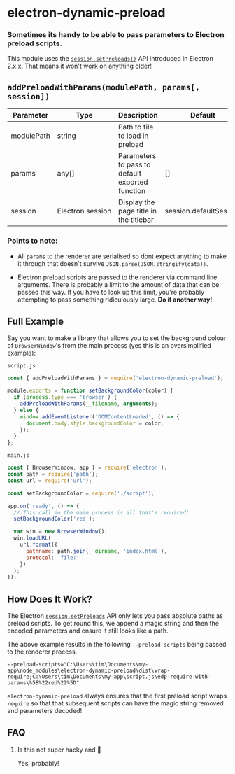# electron-dynamic-preload

### Sometimes its handy to be able to pass parameters to Electron preload scripts.

This module uses the
[`session.setPreloads()`](https://electronjs.org/docs/api/session#sessetpreloadspreloads)
API introduced in Electron 2.x.x. That means it won't work on anything older!

## `addPreloadWithParams(modulePath, params[, session])`

| Parameter  | Type             | Description                                     | Default                |
| ---------- | ---------------- | ----------------------------------------------- | ---------------------- |
| modulePath | string           | Path to file to load in preload                 |
| params     | any[]            | Parameters to pass to default exported function | []                     |
| session    | Electron.session | Display the page title in the titlebar          | session.defaultSession |

### Points to note:

- All `params` to the renderer are serialised so dont expect anything to make it
  through that doesn't survive `JSON.parse(JSON.stringify(data))`.

- Electron preload scripts are passed to the renderer via command line
  arguments. There is probably a limit to the amount of data that can be passed
  this way. If you have to look up this limit, you're probably attempting to
  pass something ridiculously large. **Do it another way!**

## Full Example

Say you want to make a library that allows you to set the background colour of
`BrowserWindow`'s from the main process (yes this is an oversimplified example):

`script.js`

```javascript
const { addPreloadWithParams } = require('electron-dynamic-preload');

module.exports = function setBackgroundColor(color) {
  if (process.type === 'browser') {
    addPreloadWithParams(__filename, arguments);
  } else {
    window.addEventListener('DOMContentLoaded', () => {
      document.body.style.backgroundColor = color;
    });
  }
};
```

`main.js`

```javascript
const { BrowserWindow, app } = require('electron');
const path = require('path');
const url = require('url');

const setBackgroundColor = require('./script');

app.on('ready', () => {
  // This call in the main process is all that's required!
  setBackgroundColor('red');

  var win = new BrowserWindow();
  win.loadURL(
    url.format({
      pathname: path.join(__dirname, 'index.html'),
      protocol: 'file:'
    })
  );
});
```

## How Does It Work?

The Electron
[`session.setPreloads`](https://electronjs.org/docs/api/session#sessetpreloadspreloads)
API only lets you pass absolute paths as preload scripts. To get round this, we
append a magic string and then the encoded parameters and ensure it still looks
like a path.

The above example results in the following `--preload-scripts` being passed to
the renderer process.

```
--preload-scripts="C:\Users\tim\Documents\my-app\node_modules\electron-dynamic-preload\dist\wrap-require;C:\Users\tim\Documents\my-app\script.js\edp-require-with-params\%5B%22red%22%5D"
```

`electron-dynamic-preload` always ensures that the first preload script wraps
`require` so that that subsequent scripts can have the magic string removed and
parameters decoded!

## FAQ

1.  Is this not super hacky and 🤮

    Yes, probably!
